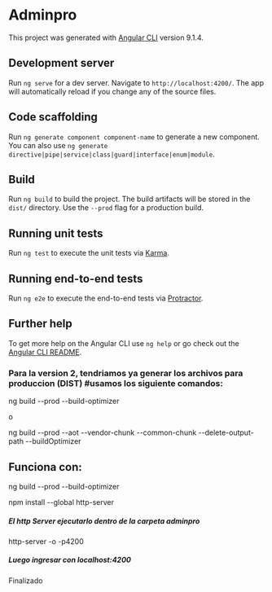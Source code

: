 # Adminpro

This project was generated with [Angular CLI](https://github.com/angular/angular-cli) version 9.1.4.

## Development server

Run `ng serve` for a dev server. Navigate to `http://localhost:4200/`. The app will automatically reload if you change any of the source files.

## Code scaffolding

Run `ng generate component component-name` to generate a new component. You can also use `ng generate directive|pipe|service|class|guard|interface|enum|module`.

## Build

Run `ng build` to build the project. The build artifacts will be stored in the `dist/` directory. Use the `--prod` flag for a production build.

## Running unit tests

Run `ng test` to execute the unit tests via [Karma](https://karma-runner.github.io).

## Running end-to-end tests

Run `ng e2e` to execute the end-to-end tests via [Protractor](http://www.protractortest.org/).

## Further help

To get more help on the Angular CLI use `ng help` or go check out the [Angular CLI README](https://github.com/angular/angular-cli/blob/master/README.md).

### Para la version 2, tendriamos ya generar los archivos para produccion (DIST) #usamos los siguiente comandos:

ng build --prod --build-optimizer

o

ng build --prod --aot --vendor-chunk --common-chunk --delete-output-path --buildOptimizer

## Funciona con:

ng build --prod --build-optimizer

npm install --global http-server

##### El http Server ejecutarlo dentro de la carpeta adminpro

http-server -o -p4200

##### Luego ingresar con localhost:4200 


Finalizado
